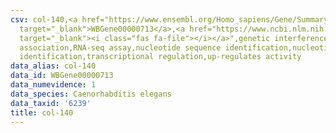 ```yaml
---
csv: col-140,<a href="https://www.ensembl.org/Homo_sapiens/Gene/Summary?db=core;g=WBGene00000713"
  target="_blank">WBGene00000713</a>,<a href="https://www.ncbi.nlm.nih.gov/pubmed/27496166"
  target="_blank"><i class="fas fa-file"></i></a>",genetic interference,functional
  association,RNA-seq assay,nucleotide sequence identification,nucleotide sequence
  identification,transcriptional regulation,up-regulates activity
data_alias: col-140
data_id: WBGene00000713
data_numevidence: 1
data_species: Caenorhabditis elegans
data_taxid: '6239'
title: col-140
---
```

